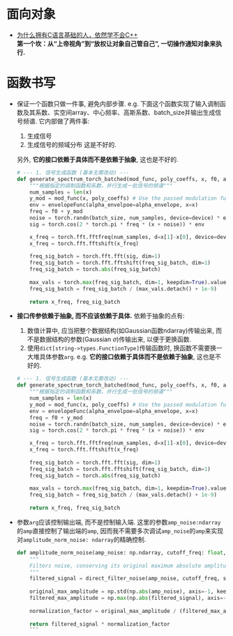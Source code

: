 # 面向对象

-  [为什么拥有C语言基础的人，依然学不会C++](https://www.zhihu.com/question/647517330/answer/1941522151241941686?share_code=2OKCoCdTfPg7&utm_psn=1941618348803733059)  
	**第一个坎：从“上帝视角”到“放权让对象自己管自己”, 一切操作通知对象来执行.**  

# 函数书写

- 保证一个函数只做一件事, 避免内部步骤. 
	e.g.
	下面这个函数实现了输入调制函数及其系数、实空间array、中心频率、高斯系数、batch_size并输出生成信号频谱. 
	它内部做了两件事: 
	1) 生成信号
	2) 生成信号的频域分布
	这是不好的. 
	
	另外, **它的接口依赖于具体而不是依赖于抽象**, 这也是不好的. 
    ```python    
	# --- 1. 信号生成函数 (基本无需改动) ---
	def generate_spectrum_torch_batched(mod_func, poly_coeffs, x, f0, alpha_envelope, batch_size):
	    """根据指定的调制函数和系数，并行生成一批信号的频谱"""
	    num_samples = len(x)
	    y_mod = mod_func(x, poly_coeffs) # Use the passed modulation function
	    env = envelopeFunc(alpha_envelpoe=alpha_envelope, x=x)
	    freq = f0 + y_mod
	    noise = torch.randn(batch_size, num_samples, device=device) * error_distance
	    sig = torch.cos(2 * torch.pi * freq * (x + noise)) * env
	
	    x_freq = torch.fft.fftfreq(num_samples, d=x[1]-x[0], device=device)
	    x_freq = torch.fft.fftshift(x_freq)
	    
	    freq_sig_batch = torch.fft.fft(sig, dim=1)
	    freq_sig_batch = torch.fft.fftshift(freq_sig_batch, dim=1)
	    freq_sig_batch = torch.abs(freq_sig_batch)
	    
	    max_vals = torch.max(freq_sig_batch, dim=1, keepdim=True).values
	    freq_sig_batch = freq_sig_batch / (max_vals.detach() + 1e-9)
	    
	    return x_freq, freq_sig_batch
    ```
- **接口传参依赖于抽象, 而不应该依赖于具体.** 
	依赖于抽象的点有:
	1) 数值计算中, 应当把整个数据结构(如Gaussian函数ndarray)传输出来, 而不是数据结构的参数(Gaussian $\sigma$)传输出来, 以便于更换函数.  
	2) 使用`dict[string->types.FunctionType]`传输函数时, 换函数不需要换一大堆具体参数`arg`. 
	e.g.
	**它的接口依赖于具体而不是依赖于抽象**, 这也是不好的. 
    ```python    
	# --- 1. 信号生成函数 (基本无需改动) ---
	def generate_spectrum_torch_batched(mod_func, poly_coeffs, x, f0, alpha_envelope, batch_size):
	    """根据指定的调制函数和系数，并行生成一批信号的频谱"""
	    num_samples = len(x)
	    y_mod = mod_func(x, poly_coeffs) # Use the passed modulation function
	    env = envelopeFunc(alpha_envelpoe=alpha_envelope, x=x)
	    freq = f0 + y_mod
	    noise = torch.randn(batch_size, num_samples, device=device) * error_distance
	    sig = torch.cos(2 * torch.pi * freq * (x + noise)) * env
	
	    x_freq = torch.fft.fftfreq(num_samples, d=x[1]-x[0], device=device)
	    x_freq = torch.fft.fftshift(x_freq)
	    
	    freq_sig_batch = torch.fft.fft(sig, dim=1)
	    freq_sig_batch = torch.fft.fftshift(freq_sig_batch, dim=1)
	    freq_sig_batch = torch.abs(freq_sig_batch)
	    
	    max_vals = torch.max(freq_sig_batch, dim=1, keepdim=True).values
	    freq_sig_batch = freq_sig_batch / (max_vals.detach() + 1e-9)
	    
	    return x_freq, freq_sig_batch
	```
- 参数`arg`应该控制输出端, 而不是控制输入端. 
	这里的参数`amp_noise:ndarray`的`amp`直接控制了输出端的`amp`, 因而我不需要多次调试`amp_noise`的`amp`来实现对`amplitude_norm_noise: ndarray`的精确控制. 
	```python
	def amplitude_norm_noise(amp_noise: np.ndarray, cutoff_freq: float, sample_rate: float) -> np.ndarray:
	    """
	    Filters noise, conserving its original maximum absolute amplitude.
	    """
	    filtered_signal = direct_filter_noise(amp_noise, cutoff_freq, sample_rate)
	    
	    original_max_amplitude = np.std(np.abs(amp_noise), axis=-1, keepdims=True)
	    filtered_max_amplitude = np.max(np.abs(filtered_signal), axis=-1, keepdims=True)
	    
	    normalization_factor = original_max_amplitude / (filtered_max_amplitude + 1e-9)
	    
	    return filtered_signal * normalization_factor
		```
